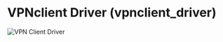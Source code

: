 # VPNclient Driver (vpnclient_driver)

![VPN Client Driver](https://github.com/VPNclient/VPNclient-engin-linux/blob/f6d692e8ee00d1369531000db3299476e62bec69/docs/assets/vpnclient_driver.png)

